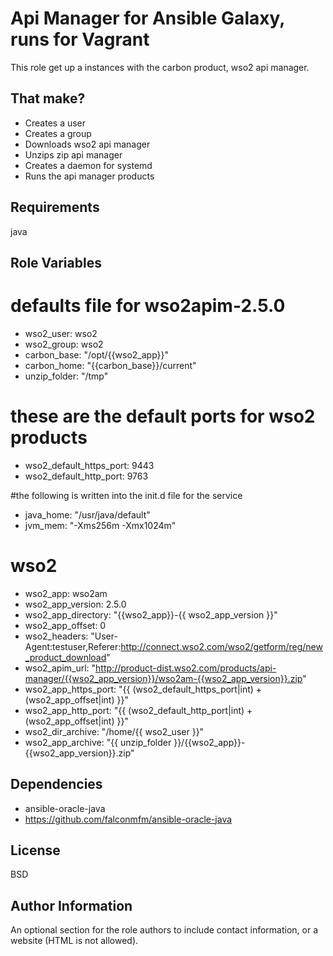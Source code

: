 Api Manager for Ansible Galaxy, runs for Vagrant
=========

This role get up a instances with the carbon product, wso2 api manager.

That make?
------------

- Creates a user
- Creates a group
- Downloads wso2 api manager
- Unzips zip api manager
- Creates a daemon for systemd
- Runs the api manager products 

Requirements
------------
java

Role Variables
--------------

# defaults file for wso2apim-2.5.0
- wso2_user: wso2
- wso2_group: wso2
- carbon_base: "/opt/{{wso2_app}}" 
- carbon_home: "{{carbon_base}}/current"
- unzip_folder: "/tmp"

# these are the default ports for wso2 products
- wso2_default_https_port: 9443
- wso2_default_http_port: 9763

#the following is written into the init.d file for the service
- java_home: "/usr/java/default"
- jvm_mem: "-Xms256m -Xmx1024m"

# wso2
- wso2_app: wso2am
- wso2_app_version: 2.5.0
- wso2_app_directory: "{{wso2_app}}-{{ wso2_app_version }}"
- wso2_app_offset: 0
- wso2_headers: "User-Agent:testuser,Referer:http://connect.wso2.com/wso2/getform/reg/new_product_download"
- wso2_apim_url: "http://product-dist.wso2.com/products/api-manager/{{wso2_app_version}}/wso2am-{{wso2_app_version}}.zip"
- wso2_app_https_port: "{{ (wso2_default_https_port|int) + (wso2_app_offset|int) }}"
- wso2_app_http_port: "{{ (wso2_default_http_port|int) + (wso2_app_offset|int) }}"
- wso2_dir_archive: "/home/{{ wso2_user }}"
- wso2_app_archive: "{{ unzip_folder }}/{{wso2_app}}-{{wso2_app_version}}.zip"

Dependencies
------------

- ansible-oracle-java
- https://github.com/falconmfm/ansible-oracle-java

License
-------

BSD

Author Information
------------------

An optional section for the role authors to include contact information, or a website (HTML is not allowed).
